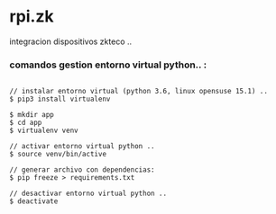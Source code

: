 # rpi.zk
integracion dispositivos zkteco ..

### comandos gestion entorno virtual python.. :

```

// instalar entorno virtual (python 3.6, linux opensuse 15.1) ..
$ pip3 install virtualenv

$ mkdir app
$ cd app 
$ virtualenv venv

// activar entorno virtual python ..
$ source venv/bin/active

// generar archivo con dependencias:
$ pip freeze > requirements.txt 

// desactivar entorno virtual python ..
$ deactivate

```


